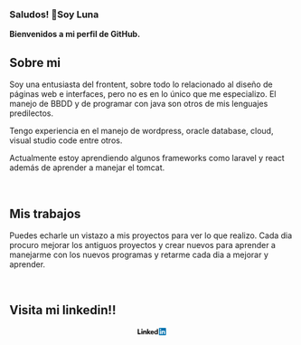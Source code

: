 ### Saludos! 👋Soy Luna

<!--
**LunaGR/LunaGR** is a ✨ _special_ ✨ repository because its `README.md` (this file) appears on your GitHub profile.
-->

<b>Bienvenidos a mi perfil de GitHub.</b>

<h2> Sobre mi </h2>
<p>
  Soy una entusiasta del frontent, sobre todo lo relacionado al diseño de páginas web e interfaces, pero no es en lo único que me especializo.
  El manejo de BBDD y de programar con java son otros de mis lenguajes predilectos.

  Tengo experiencia en el manejo de wordpress, oracle database, cloud, visual studio code entre otros.

  Actualmente estoy aprendiendo algunos frameworks como laravel y react además de aprender a manejar el tomcat.
  
</p> </br>

<h2> Mis trabajos </h2>
<p>
   Puedes echarle un vistazo a mis proyectos para ver lo que realizo. Cada dia procuro mejorar los antiguos proyectos y crear nuevos para
  aprender a manejarme con los nuevos programas y retarme cada dia a mejorar y aprender.

</p></br>


<h2> Visita mi linkedin!! </h2> 

<a href="https://www.linkedin.com/in/luna-gallardo-rendon/" title="mi perfil linkedin">
  <center>
  <img src="linkedin-logo-3.png"
       width="10%"
       height="10%">
  </center>
</a>



